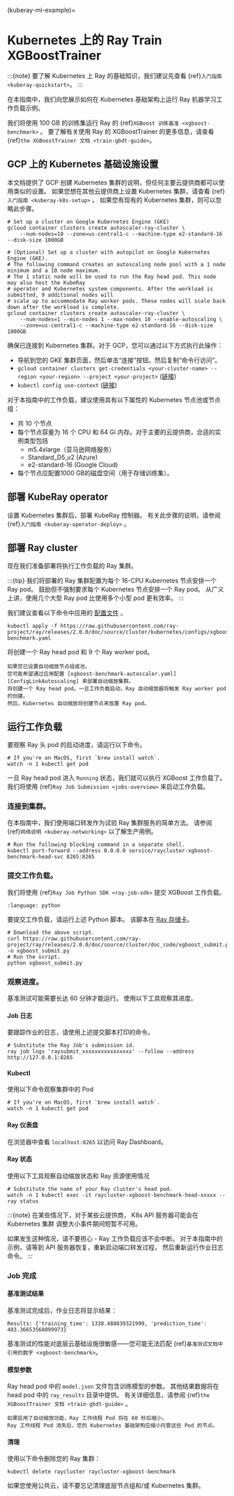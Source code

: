 (kuberay-ml-example)=

# Kubernetes 上的 Ray Train XGBoostTrainer

:::{note}
要了解 Kubernetes 上 Ray 的基础知识，我们建议先查看
{ref}`入门指南 <kuberay-quickstart>`。
:::


在本指南中，我们向您展示如何在 Kubernetes 基础架构上运行 Ray 机器学习工作负载示例。

我们将使用 100 GB 的训练集运行 Ray 的 {ref}`XGBoost 训练基准 <xgboost-benchmark>` 。
要了解有关使用 Ray 的 XGBoostTrainer 的更多信息，请查看 {ref}`the XGBoostTrainer 文档 <train-gbdt-guide>`。

## GCP 上的 Kubernetes 基础设施设置

本文档提供了 GCP 创建 Kubernetes 集群的说明，但任何主要云提供商都可以使用类似的设置。
如果您想在其他云提供商上设置 Kubernetes 集群，请查看 {ref}`入门指南 <kuberay-k8s-setup>` 。
如果您有现有的 Kubernetes 集群，则可以忽略此步骤。

```shell
# Set up a cluster on Google Kubernetes Engine (GKE)
gcloud container clusters create autoscaler-ray-cluster \
    --num-nodes=10 --zone=us-central1-c --machine-type e2-standard-16 --disk-size 1000GB

# (Optional) Set up a cluster with autopilot on Google Kubernetes Engine (GKE).
# The following command creates an autoscaling node pool with a 1 node minimum and a 10 node maximum.
# The 1 static node will be used to run the Ray head pod. This node may also host the KubeRay
# operator and Kubernetes system components. After the workload is submitted, 9 additional nodes will
# scale up to accommodate Ray worker pods. These nodes will scale back down after the workload is complete.
gcloud container clusters create autoscaler-ray-cluster \
    --num-nodes=1 --min-nodes 1 --max-nodes 10 --enable-autoscaling \
    --zone=us-central1-c --machine-type e2-standard-16 --disk-size 1000GB
```

确保已连接到 Kubernetes 集群。对于 GCP，您可以通过以下方式执行此操作：
* 导航到您的 GKE 集群页面，然后单击“连接”按钮。然后复制“命令行访问”。
* `gcloud container clusters get-credentials <your-cluster-name> --region <your-region> --project <your-project>` ([链接](https://cloud.google.com/sdk/gcloud/reference/container/clusters/get-credentials))
* `kubectl config use-context` ([链接](https://kubernetes.io/docs/tasks/access-application-cluster/configure-access-multiple-clusters/))

对于本指南中的工作负载，建议使用具有以下属性的
Kubernetes 节点池或节点组：
- 共 10 个节点
- 每个节点容量为 16 个 CPU 和 64 Gi 内存。对于主要的云提供商，合适的实例类型包括
    * m5.4xlarge（亚马逊网络服务）
    * Standard_D5_v2 (Azure)
    * e2-standard-16 (Google Cloud)
- 每个节点应配置1000 GB的磁盘空间（用于存储训练集）。

## 部署 KubeRay operator

设置 Kubernetes 集群后，部署 KubeRay 控制器。
有关此步骤的说明，请参阅 {ref}`入门指南 <kuberay-operator-deploy>` 。

## 部署 Ray cluster

现在我们准备部署将执行工作负载的 Ray 集群。

:::{tip}
我们将部署的 Ray 集群配置为每个 16-CPU Kubernetes 节点安排一个 Ray pod。
鼓励但不强制要求每个 Kubernetes 节点安排一个 Ray pod。
从广义上讲，使用几个大型 Ray pod 比使用多个小型 pod 更有效率。
:::

我们建议查看以下命令中应用的 [配置文件][ConfigLink] 。
```shell
kubectl apply -f https://raw.githubusercontent.com/ray-project/ray/releases/2.0.0/doc/source/cluster/kubernetes/configs/xgboost-benchmark.yaml
```

将创建一个 Ray head pod 和 9 个 Ray worker pod。


```{admonition} 可选：部署自动扩展 Ray 集群
如果您已设置自动缩放节点组或池，
您可能希望通过应用配置 [xgboost-benchmark-autoscaler.yaml][ConfigLinkAutoscaling] 来部署自动缩放集群。
将创建一个 Ray head pod。一旦工作负载启动，Ray 自动缩放器将触发 Ray worker pod 的创建。
然后，Kubernetes 自动缩放将创建节点来放置 Ray pod。
```

## 运行工作负载

要观察 Ray 头 pod 的启动进度，请运行以下命令。

```shell
# If you're on MacOS, first `brew install watch`.
watch -n 1 kubectl get pod
```

一旦 Ray head pod 进入 `Running` 状态，我们就可以执行 XGBoost 工作负载了。
我们将使用 {ref}`Ray Job Submission <jobs-overview>` 来启动工作负载。

### 连接到集群。

在本指南中，我们使用端口转发作为试验 Ray 集群服务的简单方法。
请参阅 {ref}`网络说明 <kuberay-networking>` 以了解生产用例。

```shell
# Run the following blocking command in a separate shell.
kubectl port-forward --address 0.0.0.0 service/raycluster-xgboost-benchmark-head-svc 8265:8265
```

### 提交工作负载。

我们将使用 {ref}`Ray Job Python SDK <ray-job-sdk>` 提交 XGBoost 工作负载。

```{literalinclude} /cluster/doc_code/xgboost_submit.py
:language: python
```

要提交工作负载，请运行上述 Python 脚本。
该脚本在 [Ray 存储卡][XGBSubmit]。

```shell
# Download the above script.
curl https://raw.githubusercontent.com/ray-project/ray/releases/2.0.0/doc/source/cluster/doc_code/xgboost_submit.py -o xgboost_submit.py
# Run the script.
python xgboost_submit.py
```

### 观察进度。

基准测试可能需要长达 60 分钟才能运行。
使用以下工具观察其进度。

#### Job 日志

要跟踪作业的日志，请使用上述提交脚本打印的命令。
```shell
# Substitute the Ray Job's submission id.
ray job logs 'raysubmit_xxxxxxxxxxxxxxxx' --follow --address http://127.0.0.1:8265
```

#### Kubectl

使用以下命令观察集群中的 Pod
```shell
# If you're on MacOS, first `brew install watch`.
watch -n 1 kubectl get pod
```

#### Ray 仪表盘

在浏览器中查看 `localhost:8265` 以访问 Ray Dashboard。

#### Ray 状态

使用以下工具观察自动缩放状态和 Ray 资源使用情况
```shell
# Substitute the name of your Ray cluster's head pod.
watch -n 1 kubectl exec -it raycluster-xgboost-benchmark-head-xxxxx -- ray status
```

:::{note}
在某些情况下，对于某些云提供商，
K8s API 服务器可能会在 Kubernetes 集群
调整大小事件期间短暂不可用。

如果发生这种情况，请不要担心 - Ray 工作负载应该不会中断。
对于本指南中的示例，请等到 API 服务器恢复，重新启动端口转发过程，
然后重新运行作业日志命令。
:::

### Job 完成

#### 基准测试结果

基准测试完成后，作业日志将显示结果：

```
Results: {'training_time': 1338.488839321999, 'prediction_time': 403.36653568099973}
```

基准测试的性能对底层云基础设施很敏感——您可能无法匹配
{ref}`基准测试文档中引用的数字 <xgboost-benchmark>`。

#### 模型参数
Ray head pod 中的 `model.json` 文件包含训练模型的参数。
其他结果数据将在head pod 中的 `ray_results` 目录中提供。
有关详细信息，请参阅 {ref}`the XGBoostTrainer 文档 <train-gbdt-guide>` 。

```{admonition} Scale-down
如果启用了自动缩放功能，Ray 工作线程 Pod 将在 60 秒后缩小。
Ray 工作线程 Pod 消失后，您的 Kubernetes 基础架构应缩小托管这些 Pod 的节点。
```

#### 清理
使用以下命令删除您的 Ray 集群：
```shell
kubectl delete raycluster raycluster-xgboost-benchmark
```
如果您使用公共云，请不要忘记清理底层节点组和/或 Kubernetes 集群。

[ConfigLink]:https://raw.githubusercontent.com/ray-project/ray/releases/2.0.0/doc/source/cluster/kubernetes/configs/xgboost-benchmark.yaml
[ConfigLinkAutoscaling]: https://raw.githubusercontent.com/ray-project/ray/releases/2.0.0/doc/source/cluster/kubernetes/configs/xgboost-benchmark-autoscaler.yaml
[XGBSubmit]: https://github.com/ray-project/ray/blob/releases/2.0.0/doc/source/cluster/doc_code/xgboost_submit.py
